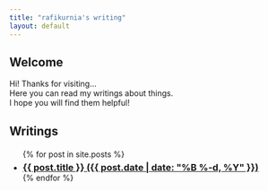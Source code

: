 ```yaml
---
title: "rafikurnia's writing"
layout: default
---
```


## Welcome
Hi! Thanks for visiting...  
Here you can read my writings about things.  
I hope you will find them helpful!


## Writings
<ul style="margin: 20px 0 20px 0">
  {% for post in site.posts %}
    <li>
      <h3 style="margin: 5px 0 0 0">
        <a href="{{ post.url }}">{{ post.title }} ({{ post.date | date: "%B %-d, %Y" }})</a>
      </h3>
    </li>
  {% endfor %}
</ul>